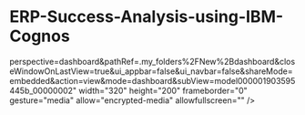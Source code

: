 # ERP-Success-Analysis-using-IBM-Cognos

perspective=dashboard&amp;pathRef=.my_folders%2FNew%2Bdashboard&amp;closeWindowOnLastView=true&amp;ui_appbar=false&amp;ui_navbar=false&amp;shareMode=embedded&amp;action=view&amp;mode=dashboard&amp;subView=model000001903595445b_00000002" width="320" height="200" frameborder="0" gesture="media" allow="encrypted-media" allowfullscreen="" />
